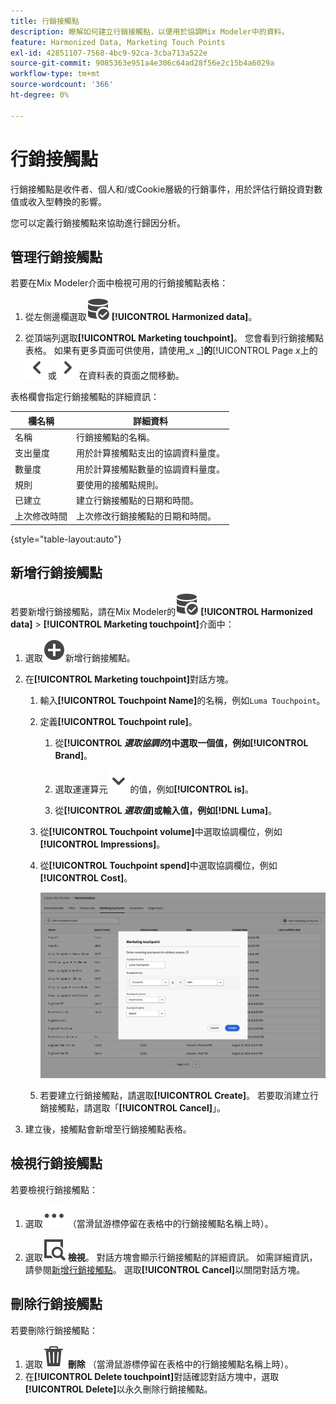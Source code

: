 ```yaml
---
title: 行銷接觸點
description: 瞭解如何建立行銷接觸點，以便用於協調Mix Modeler中的資料。
feature: Harmonized Data, Marketing Touch Points
exl-id: 42851107-7568-4bc9-92ca-3cba713a522e
source-git-commit: 9085363e951a4e306c64ad28f56e2c15b4a6029a
workflow-type: tm+mt
source-wordcount: '366'
ht-degree: 0%

---
```


# 行銷接觸點

行銷接觸點是收件者、個人和/或Cookie層級的行銷事件，用於評估行銷投資對數值或收入型轉換的影響。

您可以定義行銷接觸點來協助進行歸因分析。

## 管理行銷接觸點

若要在Mix Modeler介面中檢視可用的行銷接觸點表格：

1. 從左側邊欄選取![資料搜尋](/help/assets//icons/DataCheck.svg) **[!UICONTROL Harmonized data]**。

1. 從頂端列選取&#x200B;**[!UICONTROL Marketing touchpoint]**。 您會看到行銷接觸點表格。 如果有更多頁面可供使用，請使用&#x200B;_x _]**的**[!UICONTROL Page _x_&#x200B;上的![向左箭頭](/help/assets//icons/ChevronLeft.svg)或![向右箭頭](/help/assets//icons/ChevronRight.svg)在資料表的頁面之間移動。

表格欄會指定行銷接觸點的詳細資訊：

| 欄名稱 | 詳細資料 |
| --- | ---|
| 名稱 | 行銷接觸點的名稱。 |
| 支出量度 | 用於計算接觸點支出的協調資料量度。 |
| 數量度 | 用於計算接觸點數量的協調資料量度。 |
| 規則 | 要使用的接觸點規則。 |
| 已建立 | 建立行銷接觸點的日期和時間。 |
| 上次修改時間 | 上次修改行銷接觸點的日期和時間。 |

{style="table-layout:auto"}

## 新增行銷接觸點

若要新增行銷接觸點，請在Mix Modeler的![DataSearch](/help/assets//icons/DataCheck.svg) **[!UICONTROL Harmonized data]** > **[!UICONTROL Marketing touchpoint]**&#x200B;介面中：

1. 選取![新增](/help/assets//icons/AddCircle.svg)新增行銷接觸點。

1. 在&#x200B;**[!UICONTROL Marketing touchpoint]**&#x200B;對話方塊。

   1. 輸入&#x200B;**[!UICONTROL Touchpoint Name]**&#x200B;的名稱，例如`Luma Touchpoint`。

   1. 定義&#x200B;**[!UICONTROL Touchpoint rule]**。

      1. 從&#x200B;**[!UICONTROL *選取協調的&#x200B;*]**中選取一個值，例如&#x200B;**[!UICONTROL Brand]**。

      1. 選取運運算元![V](/help/assets//icons/ChevronDown.svg)的值，例如&#x200B;**[!UICONTROL is]**。

      1. 從&#x200B;**[!UICONTROL *選取值&#x200B;*]**或輸入值，例如&#x200B;**[!DNL Luma]**。

   1. 從&#x200B;**[!UICONTROL Touchpoint volume]**&#x200B;中選取協調欄位，例如&#x200B;**[!UICONTROL Impressions]**。

   1. 從&#x200B;**[!UICONTROL Touchpoint spend]**&#x200B;中選取協調欄位，例如&#x200B;**[!UICONTROL Cost]**。

      ![行銷接觸點](/help/assets//create-touchpoint.png)

   1. 若要建立行銷接觸點，請選取&#x200B;**[!UICONTROL Create]**。 若要取消建立行銷接觸點，請選取「**[!UICONTROL Cancel]**」。

1. 建立後，接觸點會新增至行銷接觸點表格。


## 檢視行銷接觸點

若要檢視行銷接觸點：

1. 選取![更多](/help/assets//icons/More.svg) （當滑鼠游標停留在表格中的行銷接觸點名稱上時）。

1. 選取![檢視](/help/assets//icons/ViewDetail.svg) **檢視**。 對話方塊會顯示行銷接觸點的詳細資訊。 如需詳細資訊，請參閱[新增行銷接觸點](#add-a-marketing-touchpoint)。 選取&#x200B;**[!UICONTROL Cancel]**&#x200B;以關閉對話方塊。


## 刪除行銷接觸點

若要刪除行銷接觸點：

1. 選取![刪除](/help/assets//icons/Delete.svg) **刪除** （當滑鼠游標停留在表格中的行銷接觸點名稱上時）。
1. 在&#x200B;**[!UICONTROL Delete touchpoint]**&#x200B;對話確認對話方塊中，選取&#x200B;**[!UICONTROL Delete]**&#x200B;以永久刪除行銷接觸點。

